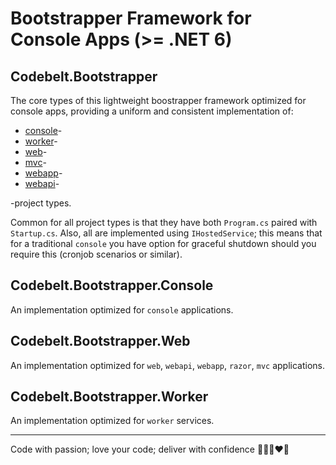 # Bootstrapper Framework for Console Apps (>= .NET 6)

## Codebelt.Bootstrapper

The core types of this lightweight boostrapper framework optimized for console apps, providing a uniform and consistent implementation of:

+ [console](https://docs.microsoft.com/en-us/dotnet/core/tools/dotnet-new#console)-
+ [worker](https://docs.microsoft.com/en-us/dotnet/core/tools/dotnet-new#web-others)-
+ [web](https://docs.microsoft.com/en-us/dotnet/core/tools/dotnet-new#web)-
+ [mvc](https://docs.microsoft.com/en-us/dotnet/core/tools/dotnet-new#web-options)-
+ [webapp](https://docs.microsoft.com/en-us/dotnet/core/tools/dotnet-new#web-options)-
+ [webapi](https://docs.microsoft.com/en-us/dotnet/core/tools/dotnet-new#webapi)-

-project types.

Common for all project types is that they have both `Program.cs` paired with `Startup.cs`. Also, all are implemented using `IHostedService`; this means that for a traditional `console` you have option for graceful shutdown should you require this (cronjob scenarios or similar).

## Codebelt.Bootstrapper.Console

An implementation optimized for `console` applications.

## Codebelt.Bootstrapper.Web

An implementation optimized for `web`, `webapi`, `webapp`, `razor`, `mvc` applications.

## Codebelt.Bootstrapper.Worker

An implementation optimized for `worker` services.

---

Code with passion; love your code; deliver with confidence  👨‍💻️🔥❤️🚀

